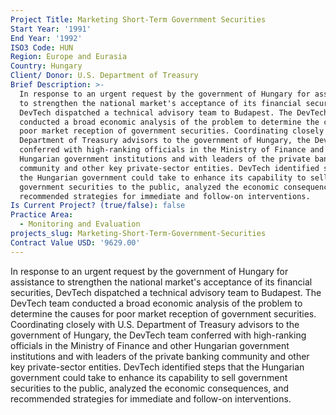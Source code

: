 ```yaml
---
Project Title: Marketing Short-Term Government Securities
Start Year: '1991'
End Year: '1992'
ISO3 Code: HUN
Region: Europe and Eurasia
Country: Hungary
Client/ Donor: U.S. Department of Treasury
Brief Description: >-
  In response to an urgent request by the government of Hungary for assistance
  to strengthen the national market's acceptance of its financial securities,
  DevTech dispatched a technical advisory team to Budapest. The DevTech team
  conducted a broad economic analysis of the problem to determine the causes for
  poor market reception of government securities. Coordinating closely with U.S.
  Department of Treasury advisors to the government of Hungary, the DevTech team
  conferred with high-ranking officials in the Ministry of Finance and other
  Hungarian government institutions and with leaders of the private banking
  community and other key private-sector entities. DevTech identified steps that
  the Hungarian government could take to enhance its capability to sell
  government securities to the public, analyzed the economic consequences, and
  recommended strategies for immediate and follow-on interventions.
Is Current Project? (true/false): false
Practice Area:
  - Monitoring and Evaluation
projects_slug: Marketing-Short-Term-Government-Securities
Contract Value USD: '9629.00'
---
```

In response to an urgent request by the government of Hungary for assistance to strengthen the national market's acceptance of its financial securities, DevTech dispatched a technical advisory team to Budapest. The DevTech team conducted a broad economic analysis of the problem to determine the causes for poor market reception of government securities. Coordinating closely with U.S. Department of Treasury advisors to the government of Hungary, the DevTech team conferred with high-ranking officials in the Ministry of Finance and other Hungarian government institutions and with leaders of the private banking community and other key private-sector entities. DevTech identified steps that the Hungarian government could take to enhance its capability to sell government securities to the public, analyzed the economic consequences, and recommended strategies for immediate and follow-on interventions.
